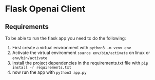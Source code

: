 # Flask Openai Client

## Requirements

To be able to run the flask app you need to do the following:

1. First create a virtual environment with ```python3 -m venv env```
2. Activate the virtual environment ```source env/bin/activate``` on linux or ```env/bin/activate```
3. Install the project dependencies in the requirements.txt file with ```pip install -r requirements.txt```
4. now run the app with ```python3 app.py```
